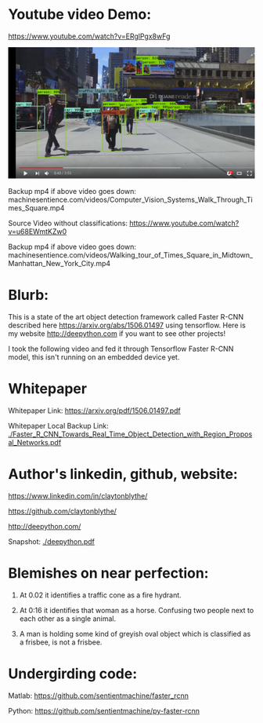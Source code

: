 # Youtube video Demo:

https://www.youtube.com/watch?v=ERglPgx8wFg

[![Demo](./demo.png?raw=true)](https://www.youtube.com/watch?v=ERglPgx8wFg&feature=youtu.be)

Backup mp4 if above video goes down: 
machinesentience.com/videos/Computer_Vision_Systems_Walk_Through_Times_Square.mp4


Source Video without classifications: https://www.youtube.com/watch?v=u68EWmtKZw0

Backup mp4 if above video goes down: machinesentience.com/videos/Walking_tour_of_Times_Square_in_Midtown_Manhattan_New_York_City.mp4

# Blurb:

This is a state of the art object detection framework called Faster R-CNN described here https://arxiv.org/abs/1506.01497 using tensorflow.  Here is my website http://deepython.com if you want to see other projects!

I took the following video and fed it through Tensorflow Faster R-CNN model, this isn't running on an embedded device yet. 


# Whitepaper

Whitepaper Link: https://arxiv.org/pdf/1506.01497.pdf

Whitepaper Local Backup Link: <a href="./Faster_R_CNN_Towards_Real_Time_Object_Detection_with_Region_Proposal_Networks.pdf">./Faster_R_CNN_Towards_Real_Time_Object_Detection_with_Region_Proposal_Networks.pdf</a>

# Author's linkedin, github, website:

https://www.linkedin.com/in/claytonblythe/

https://github.com/claytonblythe/

http://deepython.com/

Snapshot: 
<a href="./deepython.pdf">./deepython.pdf</a>


# Blemishes on near perfection: 

1.  At 0.02 it identifies a traffic cone as a fire hydrant. 

2.  At 0:16 it identifies that woman as a horse.  Confusing two people next to each other as a single animal.

3.  A man is holding some kind of greyish oval object which is classified as a frisbee, is not a frisbee. 


# Undergirding code: 

Matlab: 
https://github.com/sentientmachine/faster_rcnn

Python:
https://github.com/sentientmachine/py-faster-rcnn


